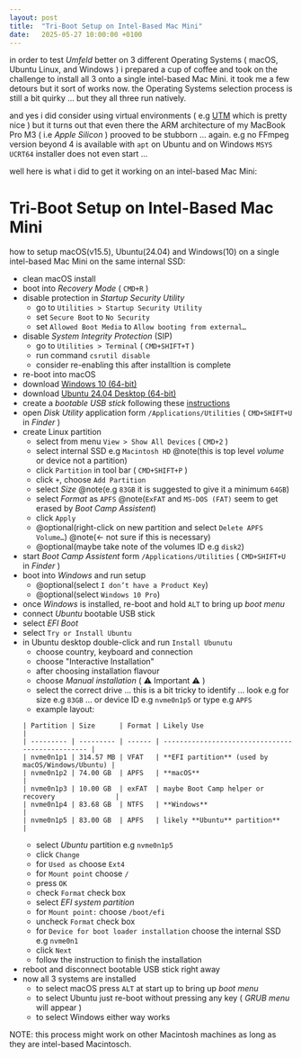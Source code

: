```yaml
---
layout: post
title:  "Tri-Boot Setup on Intel-Based Mac Mini"
date:   2025-05-27 10:00:00 +0100
---
```


in order to test *Umfeld* better on 3 different Operating Systems ( macOS, Ubuntu Linux, and Windows ) i prepared a cup of coffee and took on the challenge to install all 3 onto a single intel-based Mac Mini. it took me a few detours but it sort of works now. the Operating Systems selection process is still a bit quirky … but they all three run natively.

and yes i did consider using virtual environments ( e.g [UTM](https://getutm.app) which is pretty nice ) but it turns out that even there the ARM architecture of my MacBook Pro M3 ( i.e *Apple Silicon* ) prooved to be stubborn … again. e.g no FFmpeg version beyond 4 is available with `apt` on Ubuntu and on Windows `MSYS UCRT64` installer does not even start …

well here is what i did to get it working on an intel-based Mac Mini:

# Tri-Boot Setup on Intel-Based Mac Mini

how to setup macOS(v15.5), Ubuntu(24.04) and Windows(10) on a single intel-based Mac Mini on the same internal SSD:

- clean macOS install
- boot into *Recovery Mode* ( `CMD+R` )
- disable protection in *Startup Security Utility* 
    - go to `Utilities > Startup Security Utility`
    - set `Secure Boot` to `No Security`
    - set `Allowed Boot Media` to `Allow booting from external…`
- disable *System Integrity Protection* (SIP)
    - go to `Utilities > Terminal` (  `CMD+SHIFT+T` )
    - run command `csrutil disable`
    - consider re-enabling this after installtion is complete
- re-boot into macOS
- download [Windows 10 (64-bit)](https://www.microsoft.com/en-en/software-download/windows10ISO)
- download [Ubuntu 24.04 Desktop (64-bit)](https://ubuntu.com/download/desktop)
- create a *bootable USB stick* following these [instructions](https://ubuntu.com/tutorials/install-ubuntu-desktop)
- open *Disk Utility* application form `/Applications/Utilities` ( `CMD+SHIFT+U` in *Finder* )
- create Linux partition 
    - select from menu `View > Show All Devices` ( `CMD+2` )
    - select internal SSD e.g `Macintosh HD` @note(this is top level *volume* or device not a partition)
    - click `Partition` in tool bar ( `CMD+SHIFT+P` )
    - click `+`, choose `Add Partition` 
    - select *Size* @note(e.g `83GB` it is suggested to give it a minimum `64GB`)
    - select *Format* as `APFS` @note(`ExFAT` and `MS-DOS (FAT)` seem to get erased by *Boot Camp Assistent*)
    - click `Apply`
    - @optional(right-click on new partition and select `Delete APFS Volume…`) @note(<- not sure if this is necessary)
    - @optional(maybe take note of the volumes ID e.g `disk2`)
- start *Boot Camp Assistent* form `/Applications/Utilities` ( `CMD+SHIFT+U` in *Finder* )
- boot into *Windows* and run setup
    - @optional(select `I don’t have a Product Key`)
    - @optional(select `Windows 10 Pro`)
- once *Windows* is installed, re-boot and hold `ALT` to bring up *boot menu*
- connect *Ubuntu* bootable USB stick
- select *EFI Boot* 
- select `Try or Install Ubuntu`
- in Ubuntu desktop double-click and run `Install Ubunutu`
    - choose country, keyboard and connection
    - choose "Interactive Installation"
    - after choosing installation flavour
    - choose *Manual installation* ( ⚠️ Important ⚠️ )
    - select the correct drive … this is a bit tricky to identify … look e.g for size e.g `83GB` … or device ID e.g `nvme0n1p5` or type e.g `APFS`
    - example layout:
    ```
    | Partition | Size      | Format | Likely Use                                       |
    | --------- | --------- | ------ | ------------------------------------------------ |
    | nvme0n1p1 | 314.57 MB | VFAT   | **EFI partition** (used by macOS/Windows/Ubuntu) |
    | nvme0n1p2 | 74.00 GB  | APFS   | **macOS**                                        |
    | nvme0n1p3 | 10.00 GB  | exFAT  | maybe Boot Camp helper or recovery               |
    | nvme0n1p4 | 83.68 GB  | NTFS   | **Windows**                                      |
    | nvme0n1p5 | 83.00 GB  | APFS   | likely **Ubuntu** partition**                    |
    ```
    - select *Ubuntu* partition e.g `nvme0n1p5`
    - click `Change`
    - for `Used as` choose `Ext4`
    - for `Mount point` choose `/`
    - press `OK`
    - check `Format` check box
    - select *EFI system partition*
    - for `Mount point:` choose `/boot/efi`
    - uncheck `Format` check box
    - for `Device for boot loader installation` choose the internal SSD e.g `nvme0n1`
    - click `Next`
    - follow the instruction to finish the installation
- reboot and disconnect bootable USB stick right away
- now all 3 systems are installed 
    - to select macOS press `ALT` at start up to bring up *boot menu*
    - to select Ubuntu just re-boot without pressing any key ( *GRUB menu* will appear )
    - to select Windows either way works

NOTE: this process might work on other Macintosh machines as long as they are intel-based Macintosch.